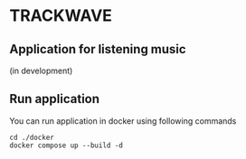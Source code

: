 # TRACKWAVE

## Application for listening music
(in development)

## Run application
You can run application in docker using following commands
```
cd ./docker
docker compose up --build -d
```